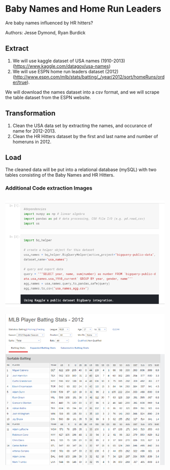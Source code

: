 # Baby Names and Home Run Leaders
Are baby names influenced by HR hitters?

Authors:
Jesse Dymond,
Ryan Burdick

## Extract
1. We will use kaggle dataset of USA names (1910-2013)(https://www.kaggle.com/datagov/usa-names)
2. We will use ESPN home run leaders dataset (2012) (http://www.espn.com/mlb/stats/batting/_/year/2012/sort/homeRuns/order/true).

We will download the names dataset into a csv format, and we will scrape the table dataset from the ESPN website.

## Transformation
1. Clean the USA data set by extracting the names, and occurance of name for 2012-2013. 
2. Clean the HR Hitters dataset by the first and last name and number of homeruns in 2012.

## Load 
The cleaned data will be put into a relational database (mySQL) with two tables consisting of the Baby Names and HR Hitters.




### Additional Code extraction Images 

![picture](kaggle_etl_example.PNG)
---------------------------------------------------------------------------------------------------------------------------
![picture](mlb_pic.PNG)


